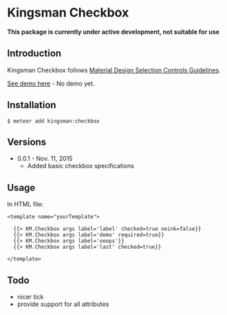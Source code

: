 # Kingsman Checkbox

**This package is currently under active development, not suitable for use**

## Introduction
Kingsman Checkbox follows [Material Design Selection Controls Guidelines](https://www.google.com/design/spec/components/selection-controls.html).

[See demo here](http://kingsman-checkbox.meteor.com) - No demo yet.

## Installation
```
$ meteor add kingsman:checkbox
```

## Versions
* 0.0.1 - Nov. 11, 2015
  * Added basic checkbox specifications

## Usage
In HTML file:
```
<template name="yourTemplate">

  {{> KM.Checkbox args label='label' checked=true noink=false}}
  {{> KM.Checkbox args label='demo' required=true}}
  {{> KM.Checkbox args label='ooops'}}
  {{> KM.Checkbox args label='last' checked=true}}
  
</template>
```
## Todo
* nicer tick
* provide support for all attributes
